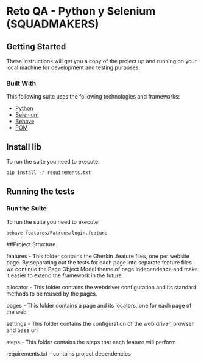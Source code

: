 # Reto QA - Python y Selenium (SQUADMAKERS)

## Getting Started

These instructions will get you a copy of the project up and running on your local machine for development and testing purposes.

### Built With

This following suite uses the following technologies and frameworks:
* [Python](https://www.python.org/)
* [Selenium](https://www.selenium.dev/)
* [Behave](https://behave.readthedocs.io/en/stable/)
* [POM](https://www.browserstack.com/guide/page-object-model-in-selenium)


## Install lib


To run the suite you need to execute: 
```
pip install -r requirements.txt
```

## Running the tests

### Run the Suite

To run the suite you need to execute: 
```
behave features/Patrons/login.feature
```

##Project Structure


features - This folder contains the Gherkin .feature files, one per website page. By separating out the tests for each page into separate feature files we continue the Page Object Model theme of page independence and make it easier to extend the framework in the future.


allocator - This folder contains the webdriver configuration and its standard methods to be reused by the pages. 

pages - This folder contains a page and its locators, one for each page of the web

settings - This folder contains the configuration of the web driver, browser and base url

steps - This folder contains the steps that each feature will perform
  
requirements.txt - contains project dependencies


